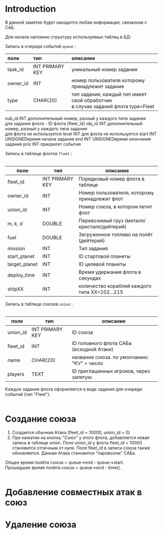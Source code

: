 # Introduction #

В данной заметке будет находится любая информация, связанная с САБ.

Для начала напомню структуру используемых таблиц в БД:

Запись в очереди событий `queue` :

| **поле** | **тип** | **описание** |
|:-------------|:-----------|:---------------------|
|task\_id      |INT PRIMARY KEY|уникальный номер задания|
|owner\_id     |INT         |номер пользователя которому принадлежит задание|
|type          |CHAR(20)    |тип задания, каждый тип имеет свой обработчик<br>в случае заданий флота type=Fleet<br>
<tr><td>sub_id        </td><td>INT         </td><td>дополнительный номер, разный у каждого типа задания<br>для задания флота - ID флота (fleet_id)</td></tr>
<tr><td>obj_id        </td><td>INT         </td><td>дополнительный номер, разный у каждого типа задания<br>для флота не используется</td></tr>
<tr><td>level         </td><td>INT         </td><td>для флота не используется</td></tr>
<tr><td>start         </td><td>INT UNSIGNED</td><td>время начала задания</td></tr>
<tr><td>end           </td><td>INT UNSIGNED</td><td>время окончания задания</td></tr>
<tr><td>prio          </td><td>INT         </td><td>приоритет события</td></tr></tbody></table>

Запись в таблице флотов <code>fleet</code> :<br>
<br>
<table><thead><th> <b>поле</b> </th><th> <b>тип</b> </th><th> <b>описание</b> </th></thead><tbody>
<tr><td>fleet_id         </td><td>INT PRIMARY KEY</td><td>Порядковый номер флота в таблице</td></tr>
<tr><td>owner_id         </td><td>INT            </td><td>Номер пользователя, которому принадлежит флот</td></tr>
<tr><td>union_id         </td><td>INT            </td><td>Номер союза, в котором летит флот</td></tr>
<tr><td>m, k, d          </td><td>DOUBLE         </td><td>Перевозимый груз (металл/кристалл/дейтерий)</td></tr>
<tr><td>fuel             </td><td>DOUBLE         </td><td>Загруженное топливо на полёт (дейтерий)</td></tr>
<tr><td>mission          </td><td>INT            </td><td>Тип задания    </td></tr>
<tr><td>start_planet     </td><td>INT            </td><td>ID стартовой планеты</td></tr>
<tr><td>target_planet    </td><td>INT            </td><td>ID целевой планеты</td></tr>
<tr><td>deploy_time      </td><td>INT            </td><td>Время удержания флота в секундах</td></tr>
<tr><td>shipXX           </td><td>INT            </td><td>количество кораблей каждого типа XX=202...215</td></tr></tbody></table>

Запись в таблице союзов <code>union</code> :<br>
<br>
<table><thead><th> <b>поле</b> </th><th> <b>тип</b> </th><th> <b>описание</b> </th></thead><tbody>
<tr><td>union_id         </td><td>INT PRIMARY KEY</td><td>ID союза            </td></tr>
<tr><td>fleet_id         </td><td>INT            </td><td>ID головного флота САБа (исходной Атаки)</td></tr>
<tr><td>name             </td><td>CHAR(20)       </td><td>название союза. по умолчанию: "KV" + число</td></tr>
<tr><td>players          </td><td>TEXT           </td><td>ID приглашенных игроков, через запятую</td></tr></tbody></table>

Каждое задание флота оформляется в виде задания для очереди событий (тип "Fleet").<br>
<br>
<h1>Создание союза</h1>

<ol><li>Создается обычная Атака (fleet_id = 10000, union_id = 0)<br>
</li><li>При нажатии на кнопку "Союз" у этого флота, добавляется новая запись в таблице union. Поле union_id у флота fleet_id = 10000 становится отличным от нуля. Поле fleet_id в записи союза также обновляется. Данная Атака становится "паровозом" САБа.</li></ol>

Общее время полёта союза = queue->end - queue->start.<br>
Прошедшее время полёта союза = queue->end - time().<br>
<br>
<h1>Добавление совместных атак в союз</h1>

<h1>Удаление союза</h1>